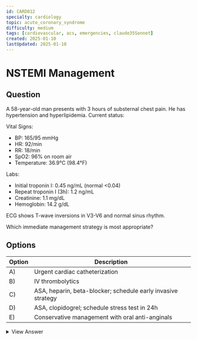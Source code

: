 ```yaml
---
id: CARD012
specialty: cardiology
topic: acute_coronary_syndrome
difficulty: medium
tags: [cardiovascular, acs, emergencies, claude35Sonnet]
created: 2025-01-10
lastUpdated: 2025-01-10
---
```


# NSTEMI Management

## Question
A 58-year-old man presents with 3 hours of substernal chest pain. He has hypertension and hyperlipidemia. Current status:

Vital Signs:
- BP: 165/95 mmHg
- HR: 92/min
- RR: 18/min
- SpO2: 96% on room air
- Temperature: 36.9°C (98.4°F)

Labs:
- Initial troponin I: 0.45 ng/mL (normal <0.04)
- Repeat troponin I (3h): 1.2 ng/mL
- Creatinine: 1.1 mg/dL
- Hemoglobin: 14.2 g/dL

ECG shows T-wave inversions in V3-V6 and normal sinus rhythm.

Which immediate management strategy is most appropriate?

## Options
| Option | Description |
|--------|-------------|
| A)     | Urgent cardiac catheterization |
| B)     | IV thrombolytics |
| C)     | ASA, heparin, beta-blocker; schedule early invasive strategy |
| D)     | ASA, clopidogrel; schedule stress test in 24h |
| E)     | Conservative management with oral anti-anginals |

<details>
<summary>View Answer</summary>

## Correct Answer
C

## Explanation
This case represents a NSTEMI with intermediate risk features:

1. Key Diagnostic Findings:
   - Rising troponins
   - Dynamic ECG changes
   - Typical chest pain
   - Multiple risk factors

2. Why Option C is optimal:
   - Follows current guidelines for NSTEMI
   - Provides appropriate anticoagulation
   - Controls symptoms and reduces ischemia
   - Plans for appropriate timing of intervention

3. Why other options fail:
   - A) No high-risk features requiring immediate cath
   - B) Thrombolytics contraindicated in NSTEMI
   - D) Insufficient for positive biomarkers
   - E) Too conservative for NSTEMI

4. Critical Management Points:
   - Early risk stratification
   - Dual antiplatelet therapy
   - Anticoagulation
   - Anti-ischemic therapy

## References
- ACC/AHA 2021: "NSTEMI Management Guidelines"
- ESC 2020: "Acute Coronary Syndromes Guidelines"
- JACC 2022: "Early Invasive Strategy in ACS"
</details>
